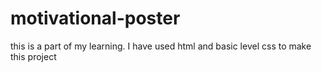 # motivational-poster
this is a part of my learning. I have used html and basic level css to make this project
